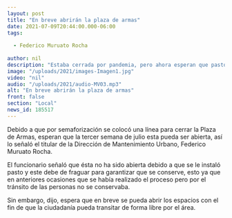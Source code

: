 ```yaml
---
layout: post
title: "En breve abrirán la plaza de armas"
date: 2021-07-09T20:44:00.000-06:00
tags:
  
  - Federico Muruato Rocha
  
author: nil
description: "Estaba cerrada por pandemia, pero ahora esperan que pasto termine su proceso."
image: "/uploads/2021/images-Imagen1.jpg"
video: "nil"
audio: "/uploads/2021/audio-MV03.mp3"
alt: "En breve abrirán la plaza de armas"
front: false
section: "Local"
news_id: 185517
---
```


Debido a que por semaforización se colocó una línea para cerrar la Plaza de Armas, esperan que la tercer semana de julio esta pueda ser abierta, así lo señaló el titular de la Dirección de Mantenimiento Urbano, Federico Muruato Rocha.

El funcionario señaló que ésta no ha sido abierta debido a que se le instaló pasto y este debe de fraguar para garantizar que se conserve, esto ya que en anteriores ocasiones que se había realizado el proceso pero por el tránsito de las personas no se conservaba.

Sin embargo, dijo, espera que en breve se pueda abrir los espacios con el fin de que la ciudadanía pueda transitar de forma libre por el área.
